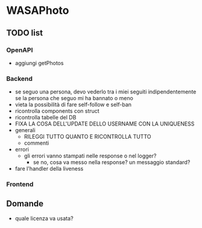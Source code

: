 # WASAPhoto

## TODO list

### OpenAPI

- aggiungi getPhotos

### Backend

- se seguo una persona, devo vederlo tra i miei seguiti indipendentemente se la persona che seguo mi ha bannato o meno
- vieta la possibilità di fare self-follow e self-ban
- ricontrolla components con struct
- ricontrolla tabelle del DB
- FIXA LA COSA DELL'UPDATE DELLO USERNAME CON LA UNIQUENESS
- generali
  - RILEGGI TUTTO QUANTO E RICONTROLLA TUTTO
  - commenti
- errori
  - gli errori vanno stampati nelle response o nel logger?
    - se no, cosa va messo nella response? un messaggio standard?
- fare l'handler della liveness

### Frontend

## Domande

- quale licenza va usata?
